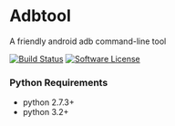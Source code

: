 # Adbtool
A friendly android adb command-line tool

[![Build Status](https://travis-ci.org/lite3/adbtool.svg?branch=master)](https://travis-ci.org/lite3/adbtool)
[![Software License](https://img.shields.io/github/license/mashape/apistatus.svg)](https://github.com/lite3/adbtool/blob/master/LICENSE)


### Python Requirements
* python 2.7.3+
* python 3.2+
